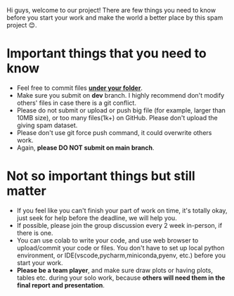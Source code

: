 Hi guys, welcome to our project! There are few things you need to know before you start your work and make the world a
better place by this spam project 😊.

# Important things that you need to know
- Feel free to commit files **[under your folder](https://github.com/chengkaiyang2025/Summer-2025-ECE-597-Group11/tree/dev/code/draft)**. 
- Make sure you submit on **dev** branch. I highly recommend don't modify others' files in case there is a git conflict.
- Please do not submit or upload or push big file (for example, larger than 10MB size), or too many files(1k+) on GitHub. Please don't upload the giving spam dataset. 
- Please don't use git force push command, it could overwrite others work.
- Again, **please DO NOT submit on main branch**. 

# Not so important things but still matter

- If you feel like you can't finish your part of work on time, it's totally okay, just seek for help before the deadline, 
we will help you.
- If possible, please join the group discussion every 2 week in-person, if there is one.
- You can use colab to write your code, and use web browser to upload/commit your code or files. You don't have to set up local python environment,
or IDE(vscode,pycharm,miniconda,pyenv, etc.) before you start your work.
- **Please be a team player**, and make sure draw plots or having plots, tables etc. during your solo work, because **others will need them in the final report and presentation**.

